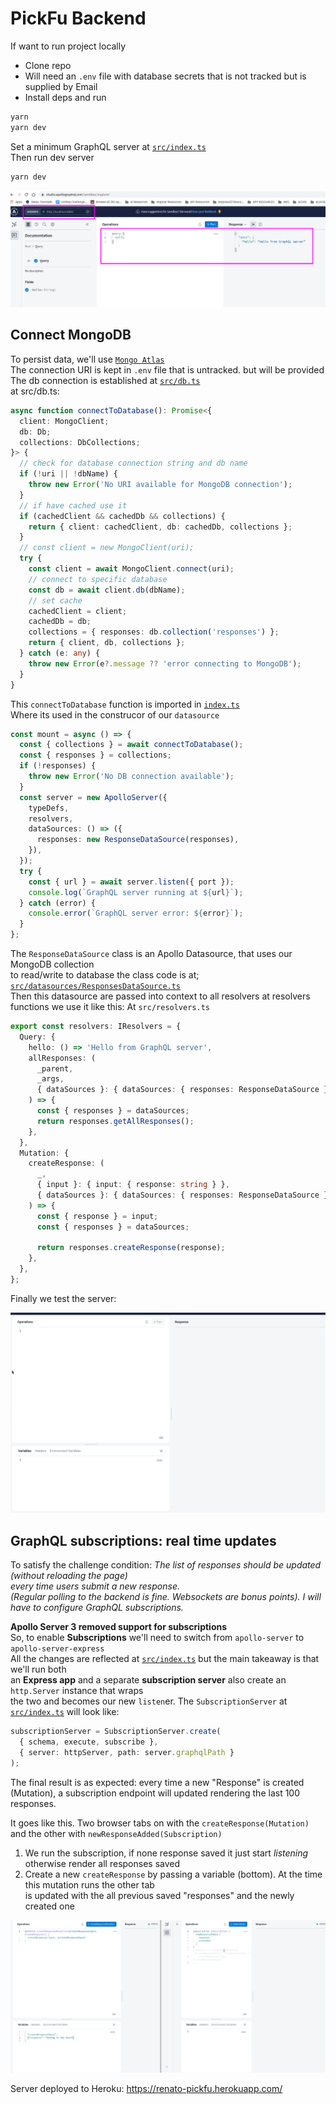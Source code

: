 # PickFu Backend

If want to run project locally

- Clone repo
- Will need an `.env` file with database secrets that is not tracked but is supplied by Email
- Install deps and run

```bash
yarn
yarn dev
```

Set a minimum GraphQL server at [`src/index.ts`](src/index.ts)  
Then run dev server

```bash
yarn dev
```

![running minimum server](screenshots/pickfu-backend-minimum-graphql-server-2021-09-15_20-51.png)

## Connect MongoDB

To persist data, we'll use [`Mongo Atlas`](https://account.mongodb.com/account/login)  
The connection URI is kept in `.env` file that is untracked. but will be provided  
The db connection is established at [`src/db.ts`](src/db.ts)  
at src/db.ts:

```typescript
async function connectToDatabase(): Promise<{
  client: MongoClient;
  db: Db;
  collections: DbCollections;
}> {
  // check for database connection string and db name
  if (!uri || !dbName) {
    throw new Error('No URI available for MongoDB connection');
  }
  // if have cached use it
  if (cachedClient && cachedDb && collections) {
    return { client: cachedClient, db: cachedDb, collections };
  }
  // const client = new MongoClient(uri);
  try {
    const client = await MongoClient.connect(uri);
    // connect to specific database
    const db = await client.db(dbName);
    // set cache
    cachedClient = client;
    cachedDb = db;
    collections = { responses: db.collection('responses') };
    return { client, db, collections };
  } catch (e: any) {
    throw new Error(e?.message ?? 'error connecting to MongoDB');
  }
}
```

This `connectToDatabase` function is imported in [`index.ts`](src/index.ts)  
Where its used in the construcor of our `datasource`

```typescript
const mount = async () => {
  const { collections } = await connectToDatabase();
  const { responses } = collections;
  if (!responses) {
    throw new Error('No DB connection available');
  }
  const server = new ApolloServer({
    typeDefs,
    resolvers,
    dataSources: () => ({
      responses: new ResponseDataSource(responses),
    }),
  });
  try {
    const { url } = await server.listen({ port });
    console.log(`GraphQL server running at ${url}`);
  } catch (error) {
    console.error(`GraphQL server error: ${error}`);
  }
};
```

The `ResponseDataSource` class is an Apollo Datasource, that uses our MongoDB collection  
to read/write to database the class code is at; [`src/datasources/ResponsesDataSource.ts`](src/datasources/ResponsesDataSource.ts)  
Then this datasource are passed into context to all resolvers
at resolvers functions we use it like this:
At `src/resolvers.ts`

```typescript
export const resolvers: IResolvers = {
  Query: {
    hello: () => 'Hello from GraphQL server',
    allResponses: (
      _parent,
      _args,
      { dataSources }: { dataSources: { responses: ResponseDataSource } }
    ) => {
      const { responses } = dataSources;
      return responses.getAllResponses();
    },
  },
  Mutation: {
    createResponse: (
      _,
      { input }: { input: { response: string } },
      { dataSources }: { dataSources: { responses: ResponseDataSource } }
    ) => {
      const { response } = input;
      const { responses } = dataSources;

      return responses.createResponse(response);
    },
  },
};
```

Finally we test the server:

!['basic query and mutations'](screenshots/GraphQL-server-basic-query-n-mutation_Peek%202021-09-16%2018-40.gif)

## GraphQL subscriptions: real time updates

To satisfy the challenge condition: _The list of responses should be updated (without reloading the page)  
every time users submit a new response.  
(Regular polling to the backend is fine. Websockets are bonus points).
I will have to configure GraphQL subscriptions._

**Apollo Server 3 removed support for subscriptions**  
So, to enable **Subscriptions** we'll need to switch from `apollo-server` to `apollo-server-express`  
All the changes are reflected at [`src/index.ts`](src/index.ts) but the main takeaway is that we'll run both  
an **Express app** and a separate **subscription server** also create an `http.Server` instance that wraps  
the two and becomes our new `listen`er.
The `SubscriptionServer` at [`src/index.ts`](src/index.ts) will look like:

```typescript
subscriptionServer = SubscriptionServer.create(
  { schema, execute, subscribe },
  { server: httpServer, path: server.graphqlPath }
);
```

The final result is as expected: every time a new "Response" is created (Mutation), a subscription endpoint
will updated rendering the last 100 responses.

It goes like this. Two browser tabs on with the `createResponse(Mutation)` and the other with `newResponseAdded(Subscription)`

1. We run the subscription, if none response saved it just start _listening_ otherwise render all responses saved
2. Create a new `createResponse` by passing a variable (bottom). At the time this mutation runs the other tab  
   is updated with the all previous saved "responses" and the newly created one

!["responses subscription"](screenshots/graphql-subscriptions-Peek%202021-09-17%2014-14.gif)

Server deployed to Heroku: https://renato-pickfu.herokuapp.com/
